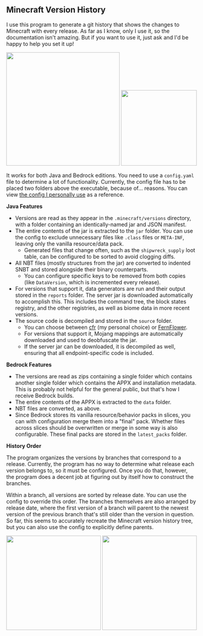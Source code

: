 ## Minecraft Version History
I use this program to generate a git history that shows the changes to Minecraft with every release. As far as I know, only I use it, so the documentation isn't amazing. But if you want to use it, just ask and I'd be happy to help you set it up!

<img src="https://i.imgur.com/lOSNnVi.png" width=300> <img src="https://i.imgur.com/UGVEbv9.png" width=200>

It works for both Java and Bedrock editions. You need to use a `config.yaml` file to determine a lot of functionality. Currently, the config file has to be placed two folders above the executable, because of... reasons. You can view [the config I personally use](personal_config.yaml) as a reference.

**Java Features**
* Versions are read as they appear in the `.minecraft/versions` directory, with a folder containing an identically-named jar and JSON manifest.
* The entire contents of the jar is extracted to the `jar` folder. You can use the config to exclude unnecessary files like `.class` files or `META-INF`, leaving only the vanilla resource/data pack.
  - Generated files that change often, such as the `shipwreck_supply` loot table, can be configured to be sorted to avoid clogging diffs.
* All NBT files (mostly structures from the jar) are converted to indented SNBT and stored alongside their binary counterparts.
  - You can configure specific keys to be removed from both copies (like `DataVersion`, which is incremented every release).
* For versions that support it, data generators are run and their output stored in the `reports` folder. The server jar is downloaded automatically to accomplish this. This includes the command tree, the block states registry, and the other registries, as well as biome data in more recent versions.
* The source code is decompiled and stored in the `source` folder.
  - You can choose between [cfr](https://github.com/leibnitz27/cfr) (my personal choice) or [FernFlower](https://github.com/fesh0r/fernflower). 
  - For versions that support it, Mojang mappings are automatically downloaded and used to deobfuscate the jar.
  - If the server jar can be downloaded, it is decompiled as well, ensuring that all endpoint-specific code is included.

**Bedrock Features**
* The versions are read as zips containing a single folder which contains another single folder which contains the APPX and installation metadata. This is probably not helpful for the general public, but that's how I receive Bedrock builds.
* The entire contents of the APPX is extracted to the `data` folder.
* NBT files are converted, as above.
* Since Bedrock stores its vanilla resource/behavior packs in slices, you can with configuration merge them into a "final" pack. Whether files across slices should be overwritten or merge in some way is also configurable. These final packs are stored in the `latest_packs` folder.

**History Order**

The program organizes the versions by branches that correspond to a release. Currently, the program has no way to determine what release each version belongs to, so it must be configured. Once you do that, however, the program does a decent job at figuring out by itself how to construct the branches.

Within a branch, all versions are sorted by release date. You can use the config to override this order. The branches themselves are also arranged by release date, where the first version of a branch will parent to the newest version of the previous branch that's still older than the version in question. So far, this seems to accurately recreate the Minecraft version history tree, but you can also use the config to explicitly define parents.

<img src="https://i.imgur.com/VAZvxCL.png" height=250> <img src="https://i.imgur.com/b9RVT3t.png" height=250>
